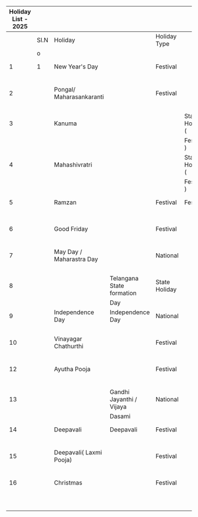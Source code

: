 | Holiday List - 2025 |  |  |  |  |  |  |  |  |  |  |  |  |  |  |  |  |  |  |
| --- | --- | --- | --- | --- | --- | --- | --- | --- | --- | --- | --- | --- | --- | --- | --- | --- | --- | --- |
|  | SI.N | Holiday |  | Holiday Type |  | Date |  | Day |  | Type |  | Tamilnadu | Karnataka | Telengana | Andra Pradesh | Maharastra | Uttarkhand | Uttar Pradesh |
|  | o |  |  |  |  |  |  |  |  |  |  |  |  |  |  |  |  |  |
| 1 | 1 | New Year's Day |  | Festival |  |  | 1-Jan- |  | Wednesda | Festival |  | 1 | 1 | 1 | 1 | 1 | 1 | 1 |
|  |  |  |  |  |  |  | 25 |  | y |  |  |  |  |  |  |  |  |  |
| 2 |  | Pongal/ Maharasankaranti |  | Festival |  |  | 14-Jan- | Tuesday | Tuesday | Festival |  | 1 | 1 | 1 | 0 | 1 | 1 | 1 |
|  |  |  |  |  |  |  | 25 |  |  |  |  |  |  |  |  |  |  |  |
| 3 |  | Kanuma |  |  | State Holiday ( |  | 15-Jan- |  | Wednesda | Festival |  | 0 | 0 | 0 | 1 | 0 | 0 | 0 |
|  |  |  |  |  | Festival ) |  | 25 |  | y |  |  |  |  |  |  |  |  |  |
| 4 |  | Mahashivratri |  |  | State Holiday ( |  | 26-Feb- |  | Wednesda | Festival |  | 0 | 0 | 0 | 1 | 0 | 0 | 0 |
|  |  |  |  |  | Festival ) |  | 25 |  | y |  |  |  |  |  |  |  |  |  |
| 5 |  | Ramzan |  | Festival | Festival |  | 31-Mar- | Monday | Monday | Festival |  | 1 | 1 | 1 | 1 | 1 | 1 | 1 |
|  |  |  |  |  |  |  | 25 |  |  |  |  |  |  |  |  |  |  |  |
| 6 |  | Good Friday |  | Festival |  |  | 18-Apr- | Friday |  | Festival |  | 1 | 1 | 1 | 1 | 1 | 1 | 1 |
|  |  |  |  |  |  |  | 25 |  |  |  |  |  |  |  |  |  |  |  |
| 7 |  | May Day / Maharastra Day |  | National |  |  | 1-May- | Thursday |  |  | Nationa | 1 | 1 | 1 | 1 | 1 | 1 | 1 |
|  |  |  |  |  |  |  | 25 |  |  |  | l |  |  |  |  |  |  |  |
| 8 |  |  | Telangana State formation | State Holiday |  |  | 2-Jun- | Monday |  |  | Nationa | 0 | 0 | 1 | 0 | 0 | 0 | 0 |
|  |  |  | Day |  |  |  | 25 |  |  |  | l |  |  |  |  |  |  |  |
| 9 |  | Independence Day | Independence Day | National |  |  | 15-Aug- | Friday |  |  | Nationa | 1 | 1 | 1 | 1 | 1 | 1 | 1 |
|  |  |  |  |  |  |  | 25 |  |  |  | l |  |  |  |  |  |  |  |
| 10 |  | Vinayagar Chathurthi |  | Festival |  |  | 27-Aug- |  | Wednesda | Festival | Festival | 1 | 1 | 1 | 1 | 1 | 1 | 1 |
|  |  |  |  |  |  |  | 25 |  | y |  |  |  |  |  |  |  |  |  |
| 12 |  | Ayutha Pooja |  | Festival |  |  | 1-Oct- |  | Wednesda | Festival |  | 1 | 1 | 0 | 0 | 1 | 1 | 1 |
|  |  |  |  |  |  |  | 25 |  | y |  |  |  |  |  |  |  |  |  |
| 13 |  |  | Gandhi Jayanthi / Vijaya | National |  |  | 2-Oct- | Thursday | Thursday |  | Nationa | 1 | 1 | 1 | 1 | 1 | 1 | 1 |
|  |  |  | Dasami |  |  |  | 25 |  |  |  | l |  |  |  |  |  |  |  |
| 14 |  | Deepavali | Deepavali | Festival |  |  | 20-Oct- | Monday |  | Festival | Festival | 1 | 1 | 1 | 1 | 0 | 0 | 0 |
|  |  |  |  |  |  |  | 25 |  |  |  |  |  |  |  |  |  |  |  |
| 15 |  | Deepavali( Laxmi Pooja) |  | Festival |  |  | 21-Oct- | Tuesday |  | Festival |  | 0 | 0 | 0 | 0 | 1 | 0 | 0 |
|  |  |  |  |  |  |  | 25 |  |  |  |  |  |  |  |  |  |  |  |
| 16 |  | Christmas |  | Festival |  |  | 25-Dec- | Thursday |  | Festival |  | 1 | 1 | 1 | 1 | 1 | 1 | 1 |
|  |  |  |  |  |  |  | 25 |  |  |  |  |  |  |  |  |  |  |  |
|  |  |  |  |  |  |  |  |  |  |  |  | 11 | 11 | 11 | 11 | 11 | 11 | 11 |